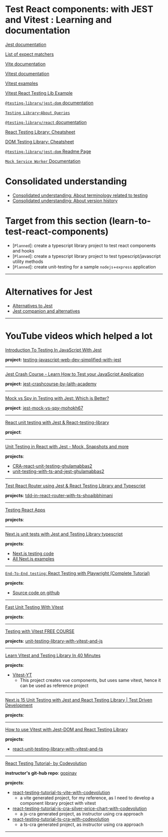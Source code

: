 # Test React components: with JEST and Vitest : Learning and documentation
[Jest documentation](https://jestjs.io/docs/getting-started)

[List of expect matchers](https://jestjs.io/docs/expect)

[Vite documentation](https://vitejs.dev/)

[Vitest documentation](https://vitest.dev/)

[Vitest examples](https://github.com/vitest-dev/vitest/tree/main/examples)

[Vitest React Testing Lib Example](https://github.com/vitest-dev/vitest/tree/main/examples/workspace/packages/client)

[`@testing-library/jest-dom` documentation](https://github.com/testing-library/jest-dom)

[`Testing Library`-`About Queries`](https://testing-library.com/docs/queries/about)


[`@testing-library/react` documentation](https://testing-library.com/docs/react-testing-library/intro/)

[React Testing Library: Cheatsheet](https://testing-library.com/docs/react-testing-library/cheatsheet)

[DOM Testing Library: Cheatsheet](https://testing-library.com/docs/dom-testing-library/cheatsheet)

[`@testing-library/jest-dom` Readme Page](https://github.com/testing-library/jest-dom/blob/main/README.md)

[`Mock Service Worker` Documentation](https://mswjs.io/docs)



# Consolidated understanding

- [Consolidated understanding: About terminology related to testing](./TBD.md)
- [Consolidated understanding: About version history](./TBD.md)

# Target from this section (learn-to-test-react-components)
- [`Planned`]: create a typescript library project to test react components and hooks
- [`Planned`]: create a typescript library project to test typescript/javascript utility methods
- [`Planned`]: create unit-testing for a sample `nodejs`+`express` application

---

# Alternatives for Jest
- [Alternatives to Jest](https://slashdot.org/software/p/Jest/alternatives)
- [Jest companion and alternatives](.jest-companion-and-alternatives.md)


---

# YouTube videos which helped a lot

[Introduction To Testing In JavaScript With Jest](https://www.youtube.com/watch?v=FgnxcUQ5vho)

**project:** [testing-javascript-web-dev-simplified-with-jest](./testing-javascript-web-dev-simplified-with-jest)

---

[Jest Crash Course - Learn How to Test your JavaScript Application](https://www.youtube.com/watch?v=ajiAl5UNzBU)

**project:** [jest-crashcourse-by-laith-academy](./jest-crashcourse-by-laith-academy)

---

[Mock vs Spy in Testing with Jest: Which is Better?](https://www.youtube.com/watch?v=9N8D7U9Am8o)

**project**: [jest-mock-vs-spy-mohokh67](./jest-mock-vs-spy-mohokh67)




---
[React unit testing with Jest & React-testing-library](https://www.youtube.com/watch?v=3e1GHCA3GP0)

**project**:

-------
[Unit Testing in React with Jest - Mock, Snapshots and more](https://www.youtube.com/watch?v=2NxjGhNjmA4)

**projects**: 
- [CRA-react-unit-testing-ghulamabbas2](./CRA-react-unit-testing-ghulamabbas2)
- [unit-testing-with-ts-and-jest-ghulamabbas2](./unit-testing-with-ts-and-jest-ghulamabbas2)

----

[Test React Router using Jest & React Testing Library and Typescript](https://www.youtube.com/watch?v=jGdOmLgPtMI)

**projects**: [tdd-in-react-router-with-ts-shoaibbhimani](./tdd-in-react-router-with-ts-shoaibbhimani)

---

[Testing React Apps](https://www.youtube.com/playlist?list=PLwp4ued4AMC8ZDo7ZiLTj1AKUn_2_w2AF)

**projects**: 

---

[Next.js unit tests with Jest and Testing Library typescript](https://www.youtube.com/watch?v=mJn0B7mXmDI)

**projects**: 
- [Next.js testing code](https://github.com/vercel/next.js/tree/canary/examples/with-jest)
- [All Next.js examples](https://github.com/vercel/next.js/tree/canary/examples)

---

[`End-To-End testing`: React Testing with Playwright (Complete Tutorial)](https://www.youtube.com/watch?v=3NW0Mz943_E)

**projects**: 
- [Source code on github](https://github.com/cosdensolutions/code/tree/master/videos/long/react-playwright-tutorial)

---

[Fast Unit Testing With Vitest](https://www.youtube.com/watch?v=FDEf3iWEgFI)

**projects**: 

--- 

[Testing with Vitest FREE COURSE](https://www.youtube.com/watch?v=cM_AeQHzlGg)

**projects**: [unit-testing-library-with-vitest-and-js](./unit-testing-library-with-vitest-and-js)

---

[Learn Vitest and Testing Library In 40 Minutes](https://www.youtube.com/watch?v=FJRuG85tXV0)

**projects**: 
- [Vitest-YT](https://github.com/ErikCH/Vitest-YT)
  - This project creates vue components, but uses same vitest, hence it can be used as reference project

---

[Next.js 15 Unit Testing with Jest and React Testing Library | Test Driven Development](https://www.youtube.com/watch?v=g3GFZx1KyWs)

**projects**: 


---

[How to use Vitest with Jest-DOM and React Testing Library](https://www.youtube.com/watch?v=G-4zgIPsjkU)


**projects**: 
- [react-unit-testing-library-with-vitest-and-ts](./react-unit-testing-library-with-vitest-and-ts)


---

[React Testing Tutorial- by Codevolution](https://www.youtube.com/watch?v=kAwvESdz2kQ&list=PLC3y8-rFHvwirqe1KHFCHJ0RqNuN61SJd&index=4)

**instructor's git-hub repo**: [gopinav](https://github.com/gopinav)

**projects**: 
- [react-testing-tutorial-ts-vite-with-codevolution](./react-testing-tutorial-ts-vite-with-codevolution)
  - a vite generated project, for my reference, as I need to develop a component library project with vitest
- [react-testing-tutorial-js-cra-silver-price-chart-with-codevolution](./react-testing-tutorial-js-cra-silver-price-chart-with-codevolution)
  - a js-cra generated project, as instructor using cra approach
- [react-testing-tutorial-ts-cra-with-codevolution](./react-testing-tutorial-ts-cra-with-codevolution)
  - a ts-cra generated project, as instructor using cra approach


---